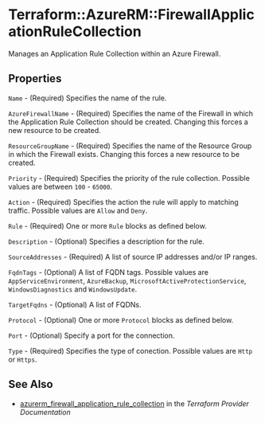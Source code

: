 # Terraform::AzureRM::FirewallApplicationRuleCollection

Manages an Application Rule Collection within an Azure Firewall.

## Properties

`Name` - (Required) Specifies the name of the rule.

`AzureFirewallName` - (Required) Specifies the name of the Firewall in which the Application Rule Collection should be created. Changing this forces a new resource to be created.

`ResourceGroupName` - (Required) Specifies the name of the Resource Group in which the Firewall exists. Changing this forces a new resource to be created.

`Priority` - (Required) Specifies the priority of the rule collection. Possible values are between `100` - `65000`.

`Action` - (Required) Specifies the action the rule will apply to matching traffic. Possible values are `Allow` and `Deny`.

`Rule` - (Required) One or more `Rule` blocks as defined below.

`Description` - (Optional) Specifies a description for the rule.

`SourceAddresses` - (Required) A list of source IP addresses and/or IP ranges.

`FqdnTags` - (Optional) A list of FQDN tags. Possible values are `AppServiceEnvironment`, `AzureBackup`, `MicrosoftActiveProtectionService`, `WindowsDiagnostics` and `WindowsUpdate`.

`TargetFqdns` - (Optional) A list of FQDNs.

`Protocol` - (Optional) One or more `Protocol` blocks as defined below.

`Port` - (Optional) Specify a port for the connection.

`Type` - (Required) Specifies the type of conection. Possible values are `Http` or `Https`.


## See Also

* [azurerm_firewall_application_rule_collection](https://www.terraform.io/docs/providers/azurerm/r/firewall_application_rule_collection.html) in the _Terraform Provider Documentation_